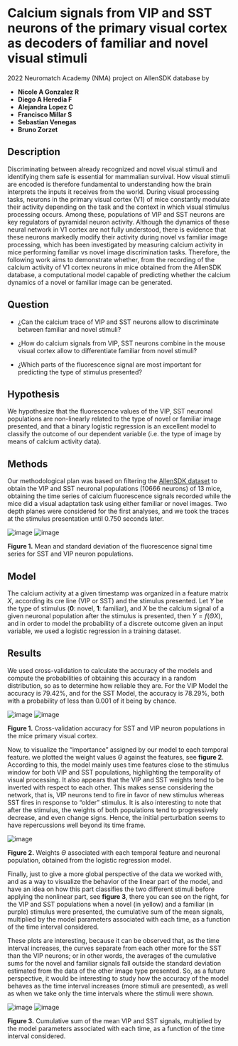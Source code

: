 # Calcium signals from VIP and SST neurons of the primary visual cortex as decoders of familiar and novel visual stimuli 

2022 Neuromatch Academy (NMA) project on AllenSDK database by

- **Nicole A Gonzalez R**
- **Diego A Heredia F**
- **Alejandra Lopez C**
- **Francisco Millar S**
- **Sebastian Venegas**
- **Bruno Zorzet**

## Description

Discriminating between already recognized and novel visual stimuli and identifying them safe is essential for mammalian survival. How visual stimuli are encoded is therefore  fundamental to understanding how the brain interprets the inputs it receives from the world. During visual processing tasks, neurons in the primary visual cortex (V1) of mice constantly modulate their activity depending on the task and the context in which visual stimulus processing occurs. Among these, populations of VIP and SST neurons are key regulators of pyramidal neuron activity. Although the dynamics of these neural network in V1 cortex are not fully understood, there is evidence that these neurons markedly modify their activity during novel vs familiar image processing, which has been investigated by measuring calcium activity in mice performing familiar vs novel image discrimination tasks. Therefore, the following work aims to demonstrate whether, from the recording of the calcium activity of V1 cortex neurons in mice obtained from the AllenSDK database, a computational model capable of predicting whether the calcium dynamics of a novel or familiar image can be generated.

## Question
- ¿Can the calcium trace of VIP and SST neurons allow to discriminate between familiar and novel stimuli?

- ¿How do calcium signals from VIP, SST neurons combine in the mouse visual cortex allow to differentiate familiar from novel stimuli?

- ¿Which parts of the fluorescence signal are most important for predicting the type of stimulus presented?

## Hypothesis

We hypothesize that the fluorescence values of the VIP, SST neuronal populations are non-linearly related to the type of novel or familiar image presented, and that a  binary logistic regression is an excellent model to classify the outcome of our dependent variable (i.e. the type of image by means of calcium activity data).

## Methods

Our methodological plan was based on filtering the [AllenSDK dataset](https://doi.org/10.1038/s41593-019-0550-9) to obtain the VIP and SST neuronal populations (10666 neurons) of 13 mice, obtaining the time series of calcium fluorescence signals recorded while the mice did a visual adaptation task using either familiar or novel images. Two depth planes were considered for the first analyses, and we took the traces at the stimulus presentation until 0.750 seconds later.

![image](https://github.com/DiegoHerediaF/Calcium-signals-from-neurons-of-the-primary-visual-cortex-as-decoders-of-familiar-and-novel-stimuli/blob/7699b5b1524bfc50f97edff84f7711f059967a52/Figures/mean_SST.png)
![image](https://github.com/DiegoHerediaF/Calcium-signals-from-neurons-of-the-primary-visual-cortex-as-decoders-of-familiar-and-novel-stimuli/blob/7699b5b1524bfc50f97edff84f7711f059967a52/Figures/mean_VIP.png)

**Figure 1.** Mean and standard deviation of the fluorescence signal time series for SST and VIP neuron populations.

## Model

The calcium activity at a given timestamp was organized in a feature matrix $X$, according its cre line (VIP or SST) and the stimulus presented. Let $Y$ be the type of stimulus (**0**: novel, **1**: familiar), and $X$ be the calcium signal of a given neuronal population after the stimulus is presented, then $Y = f(\Theta X)$, and in order to model the probability of a discrete outcome given an input variable, we used a logistic regression in a training dataset.

## Results

We used cross-validation to calculate the accuracy of the models and compute the probabilities of obtaining this accuracy in a random distribution, so as to determine how reliable they are. For the VIP Model the accuracy is 79.42%, and for the SST Model, the accuracy is 78.29%, both with a probability of less than 0.001 of it being by chance.

![image](https://github.com/DiegoHerediaF/Calcium-signals-from-neurons-of-the-primary-visual-cortex-as-decoders-of-familiar-and-novel-stimuli/blob/3971ee2d0f34e516096c0285265d67a7aa1fe33f/Figures/cross_validation_SST.png)
![image](https://github.com/DiegoHerediaF/Calcium-signals-from-neurons-of-the-primary-visual-cortex-as-decoders-of-familiar-and-novel-stimuli/blob/3971ee2d0f34e516096c0285265d67a7aa1fe33f/Figures/cross_validation_VIP.png)

**Figure 1.** Cross-validation accuracy for SST and VIP neuron populations in the mice primary visual cortex.

Now, to visualize the “importance” assigned by our model to each temporal feature. we plotted the weight values $\Theta$ against the features, see **figure 2**. According to this, the model mainly uses time features close to the stimulus window for both VIP and SST populations, highlighting the temporality of visual processing. It also appears that the VIP and SST weights tend to be inverted with respect to each other. This makes sense considering the network, that is, VIP neurons tend to fire in favor of new stimulus whereas SST fires in response to “older” stimulus. It is also interesting to note that after the stimulus, the weights of both populations tend to progressively decrease, and even change signs. Hence, the initial perturbation seems to have repercussions well beyond its time frame.

![image](https://github.com/DiegoHerediaF/Calcium-signals-from-neurons-of-the-primary-visual-cortex-as-decoders-of-familiar-and-novel-stimuli/blob/3971ee2d0f34e516096c0285265d67a7aa1fe33f/Figures/pesos.png)

**Figure 2.** Weights $\Theta$ associated with each temporal feature and neuronal population, obtained from the logistic regression model.

Finally, just to give a more global perspective of the data we worked with, and as a way to visualize the behavior of the linear part of the model, and have an idea on how this part classifies the two different stimuli before applying the nonlinear part, see **figure 3**, there you can see on the right, for the VIP and SST populations when a novel (in yellow) and a familiar (in purple) stimulus were presented, the cumulative sum of the mean signals, multiplied by the model parameters associated with each time, as a function of the time interval considered.  

These plots are interesting, because it can be observed that, as the time interval increases, the curves separate from each other more for the SST than the VIP neurons; or in other words, the averages of the cumulative sums for the novel and familiar signals fall outside the standard deviation estimated from the data of the other image type presented. So, as a future perspective, it would be interesting to study how the accuracy of the model behaves as the time interval increases (more stimuli are presented), as well as when we take only the time intervals where the stimuli were shown. 

![image](https://github.com/DiegoHerediaF/Calcium-signals-from-neurons-of-the-primary-visual-cortex-as-decoders-of-familiar-and-novel-stimuli/blob/3971ee2d0f34e516096c0285265d67a7aa1fe33f/Figures/cumulative_SST.png)
![image](https://github.com/DiegoHerediaF/Calcium-signals-from-neurons-of-the-primary-visual-cortex-as-decoders-of-familiar-and-novel-stimuli/blob/3971ee2d0f34e516096c0285265d67a7aa1fe33f/Figures/cumulative_VIP.png)

**Figure 3.** Cumulative sum of the mean VIP and SST signals, multiplied by the model parameters associated with each time, as a function of the time interval considered.
